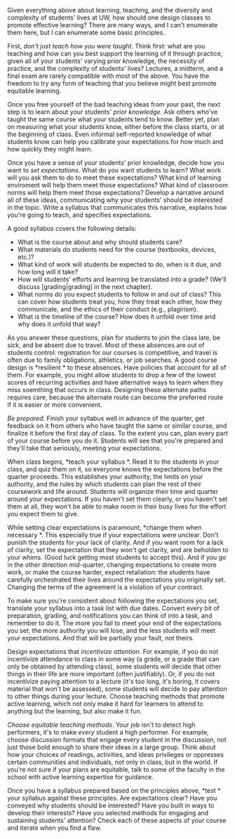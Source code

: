 Given everything above about learning, teaching, and the diversity and complexity of students' lives at UW, how should one design classes to promote effective learning? There are many ways, and I can't enumerate them here, but I can enumerate some basic principles.
		 
First, *don't just teach how you were taught*. Think first: what are you teaching and how can you best support the learning of it through practice, given all of your students' varying prior knowledge, the necessity of practice, and the complexity of students' lives? Lectures, a midterm, and a final exam are rarely compatible with most of the above. You have the freedom to try any form of teaching that you believe might best promote equitable learning.

Once you free yourself of the bad teaching ideas from your past, the next step is to learn about your students' *prior knowledge*. Ask others who've taught the same course what your students tend to know. Better yet, plan on measuring what your students know, either before the class starts, or at the beginning of class. Even informal self-reported knowledge of what students know can help you calibrate your expectations for how much and how quickly they might learn.		 

Once you have a sense of your students' prior knowledge, decide how you want to *set expectations*.  What do you want students to learn?  What work will you ask them to do to meet these expectations? What kind of learning enviroment will help them meet those expectations? What kind of classroom norms will help them meet those expectations? Develop a narrative around all of these ideas, communicating why your students' should be interested in the topic. Write a syllabus that communicates this narrative, explains how you're going to teach, and specifies expectations.
		 
A good syllabus covers the following details:
		 
* What is the course about and why should students care?
* What materials do students need for the course (textbooks, devices, etc.)?
* What kind of work will students be expected to do, when is it due, and how long will it take? 
* How will students' efforts and learning be translated into a grade? (We'll discuss [grading|grading] in the next chapter).
* What norms do you expect students to follow in and out of class? This can cover how students treat you, how they treat each other, how they communicate, and the ethics of their conduct (e.g., plagirism).
* What is the timeline of the course? How does it unfold over time and why does it unfold that way?

As you answer these questions, plan for students to join the class late, be sick, and be absent due to travel. Most of these absences are out of students control: registration for our courses is competitive, and travel is often due to family obligations, athletics, or job searches. A good course design is *resilient * to these absences. Have policies that account for all of them. For example, you might allow students to drop a few of the lowest scores of recurring activities and have alternative ways to learn when they miss soemthing that occurs in class. Designing these alternate paths requires care, because the alternate route can become the preferred route if it is easier or more convenient.
		 		
*Be prepared*.  Finish your syllabus well in advance of the quarter, get feedback on it from others who have taught the same or similar course, and finalize it before the first day of class. To the extent you can, plan every part of your course before you do it. Students will see that you're prepared and they'll take that seriously, meeting your expectations.

When class begins, *teach your syllabus *. Read it to the students in your class, and quiz them on it, so everyone knows the expectations before the quarter proceeds.  This establishes your authority, the limits on your authority, and the rules by which students can plan the rest of their coursework and life around. Students will organize their time and quarter around your expectations. If you haven't set them clearly, or you haven't set them at all, they won't be able to make room in their busy lives for the effort you expect them to give.

While setting clear expectations is paramount, *change them when necessary *.  This especially true if your expectations were unclear.  Don't punish the students for your lack of clarity.  And if you want room for a lack of clarity, set the expectation that they won't get clarity, and are beholden to your whims.  (Good luck getting most students to accept this).  And if you go in the other direction mid-quarter, changing expectations to create more work, or make the course harder, expect retaliation: the students have carefully orchestrated their lives around the expectations you originally set.  Changing the terms of the agreement is a violation of your contract.

To make sure you're consistent about following the expectations you set, translate your syllabus into a task list with due dates. Convert every bit of preparation, grading, and notifications you can think of into a task, and remember to do it.  The more you fail to meet your end of the expectations you set, the more authority you will lose, and the less students will meet your expectations.  And that will be partially your fault, not theirs.

Design expectations that *incentivize attention*.  For example, if you do not incentivize attendance to class in some way (a grade, or a grade that can only be obtained by attending class), some students will decide that other things in their life are more important (often justifiably).  Or, if you do not incentivize paying attention to a lecture (it's too long, it's boring, it covers material that won't be assessed), some students will decide to pay attention to other things during your lecture.  Choose teaching methods that promote active learning, which not only make it hard for learners to attend to anything but the learning, but also make it fun.

*Choose equitable teaching methods*.  Your job isn't to detect high performers, it's to make _every_ student a high performer.  For example, choose discussion formats that engage every student in the discussion, not just those bold enough to share their ideas in a large group.  Think about how your choices of readings, activities, and ideas privileges or oppresses certain communities and individuals, not only in class, but in the world. If you're not sure if your plans are equitable, talk to some of the faculty in the school with active learning expertise for guidance.

Once you have a syllabus prepared based on the principles above, *test * your syllabus against these principles. Are expectations clear? Have you conveyed why students should be interested? Have you built in ways to develop their interests? Have you selected methods for engaging and sustaining students' attention? Check each of these aspects of your course and iterate when you find a flaw.